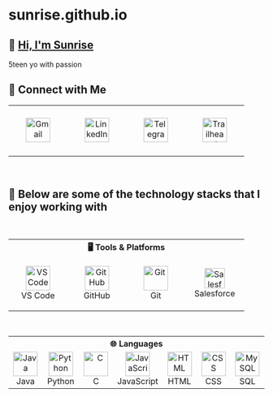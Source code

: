 # sunrise.github.io

## 👋 [Hi, I'm Sunrise](https://sunriseblanca18.github.io/)

5teen yo with passion

## 🔗 Connect with Me

<div align="center">
  <table>
    <tr>
      <td align="center" width="100" height="100">
        <a href="mailto:sunriseblanca18@gmail.com">
          <img src="https://upload.wikimedia.org/wikipedia/commons/7/7e/Gmail_icon_%282020%29.svg" width="48"
            height="48" alt="Gmail" />
        </a>
      </td>
      <td align="center" width="100" height="100">
        <a href="https://linkedin.com/in/sunriseblanca18">
          <img src="https://skillicons.dev/icons?i=linkedin" width="48" height="48" alt="LinkedIn" />
        </a>
      </td>
      <td align="center" width="100" height="100">
        <a href="https://t.me/sunriseblanca18">
          <img src="https://upload.wikimedia.org/wikipedia/commons/8/82/Telegram_logo.svg" width="48" height="48"
            alt="Telegram" />
        </a>
      </td>
      <td align="center" width="100" height="100">
        <a href="https://www.salesforce.com/trailblazer/sunriseblanca18">
          <img
            src="https://res.cloudinary.com/trailhead/image/upload/public-trailhead/assets/images/trailhead-logo-white-outline.png"
            width="48" height="48" alt="Trailhead" />
        </a>
      </td>
    </tr>
  </table>
</div>

<br>

## 🚀 Below are some of the technology stacks that I enjoy working with

<br>

<div align="center">
  <table>
    <tr>
      <th colspan="6">🖥️ Tools & Platforms</th>
    </tr>
    <tr>
      <td align="center" width="100"> <img src="https://skillicons.dev/icons?i=vscode" width="48" height="48"
          alt="VS Code" /> <br>VS Code</td>
      <td align="center" width="100"> <img src="https://skillicons.dev/icons?i=github" width="48" height="48"
          alt="GitHub" /> <br>GitHub</td>
      <td align="center" width="100"> <img src="https://skillicons.dev/icons?i=git" width="48" height="48"
          alt="Git" /> <br>Git</td>
<!--       <td align="center" width="100"> <img src="https://skillicons.dev/icons?i=svg" width="48" height="48"
          alt="SVG" /> <br>SVG</td> -->
      <td align="center" width="100" height="106"> <img src="https://www.salesforce.com/content/dam/sfdc-docs/www/logos/logo-salesforce.svg" height="40"
          alt="Salesforce" /> <br>Salesforce</td>
    </tr>
  </table>
</div>

<br>

<div align="center">
  <table>
    <tr>
      <th colspan="7">🌐 Languages</th>
    </tr>
    <tr>
      <td align="center" width="100"> <img src="https://skillicons.dev/icons?i=java" width="48" height="48"
          alt="Java" /> <br>Java </td>
      <td align="center" width="100"> <img src="https://skillicons.dev/icons?i=python" width="48" height="48"
          alt="Python" /> <br>Python </td>
      <td align="center" width="100"> <img src="https://skillicons.dev/icons?i=c" width="48" height="48" alt="C" />
        <br>C </td>
      <td align="center" width="100"> <img src="https://skillicons.dev/icons?i=javascript" width="48" height="48"
          alt="JavaScript" /> <br>JavaScript </td>
      <td align="center" width="100"> <img src="https://skillicons.dev/icons?i=html" width="48" height="48"
          alt="HTML" /> <br>HTML </td>
      <td align="center" width="100"> <img src="https://skillicons.dev/icons?i=css" width="48" height="48" alt="CSS" />
        <br>CSS </td>
      <td align="center" width="100"> <img src="https://skillicons.dev/icons?i=mysql" width="48" height="48"
          alt="MySQL" /> <br>SQL </td>
    </tr>
  </table>
</div>
